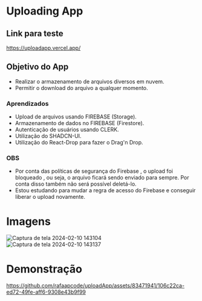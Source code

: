 # Uploading App

## Link para teste
https://uploadapp.vercel.app/

## Objetivo do App
- Realizar o armazenamento de arquivos diversos em nuvem.
- Permitir o download do arquivo a qualquer momento.

### Aprendizados 
- Upload de arquivos usando FIREBASE (Storage).
- Armazenamento de dados no FIREBASE (Firestore).
- Autenticação de usuários usando CLERK.
- Utilização do SHADCN-UI.
- Utilização do React-Drop para fazer o Drag'n Drop.

### OBS 
- Por conta das políticas de segurança do Firebase , o upload foi bloqueado , ou seja, o arquivo ficará sendo enviado para sempre. Por conta disso também não será possível deletá-lo.
- Estou estudando para mudar a regra de acesso do Firebase e conseguir liberar o upload novamente.


# Imagens

![Captura de tela 2024-02-10 143104](https://github.com/rafaapcode/uploadApp/assets/83471941/230ece64-b9a8-4b36-8a9b-486e26dde008)
![Captura de tela 2024-02-10 143137](https://github.com/rafaapcode/uploadApp/assets/83471941/786a3055-ed47-445a-bcdb-dd5c8ab51356)

# Demonstração



https://github.com/rafaapcode/uploadApp/assets/83471941/106c22ca-ed72-49fe-aff6-9308e43b9f99


